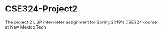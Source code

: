 # CSE324-Project2
The project 2 LISP interpreter assignment for Spring 2019's CSE324 course at New Mexico Tech
